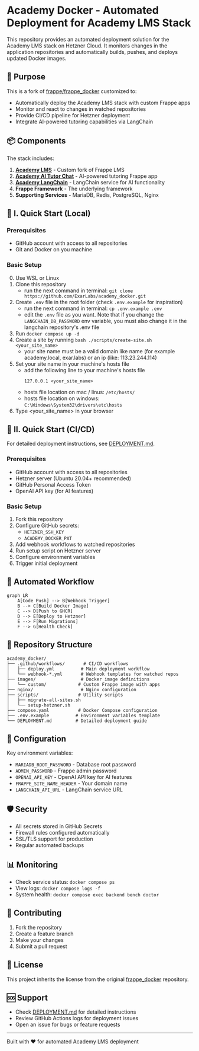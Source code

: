 # Academy Docker - Automated Deployment for Academy LMS Stack

This repository provides an automated deployment solution for the Academy LMS stack on Hetzner Cloud. It monitors changes in the application repositories and automatically builds, pushes, and deploys updated Docker images.

## 🎯 Purpose

This is a fork of [frappe/frappe_docker](https://github.com/frappe/frappe_docker) customized to:
- Automatically deploy the Academy LMS stack with custom Frappe apps
- Monitor and react to changes in watched repositories
- Provide CI/CD pipeline for Hetzner deployment
- Integrate AI-powered tutoring capabilities via LangChain

## 📦 Components

The stack includes:

1. **[Academy LMS](https://github.com/ExarLabs/academy-lms)** - Custom fork of Frappe LMS
2. **[Academy AI Tutor Chat](https://github.com/ExarLabs/academy-ai-tutor-chat)** - AI-powered tutoring Frappe app
3. **[Academy LangChain](https://github.com/ExarLabs/academy-LangChain)** - LangChain service for AI functionality
4. **Frappe Framework** - The underlying framework
5. **Supporting Services** - MariaDB, Redis, PostgreSQL, Nginx

## 🚀 I. Quick Start (Local)

### Prerequisites

- GitHub account with access to all repositories
- Git and Docker on you machine

### Basic Setup

0. Use WSL or Linux 
1. Clone this repository 
    - run the next command in terminal: `git clone https://github.com/ExarLabs/academy_docker.git`
2. Create `.env` file in the root folder (check `.env.example` for inspiration)
    - run the next command in terminal: `cp .env.example .env`
    - edit the `.env` file as you want. Note that if you change the `LANGCHAIN_DB_PASSWORD` env variable, you must also change it in the langchain repository's .env file 
3. Run `docker compose up -d`
4. Create a site by running `bash ./scripts/create-site.sh <your_site_name>`
    - your site name must be a valid domain like name (for example academy.local, exar.labs) or an ip (like: 113.23.244.114)
5. Set your site name in your machine's hosts file
    - add the following line to your machine's hosts file
        ```
        127.0.0.1 <your_site_name>
        ```
    - hosts file location on mac / linus: `/etc/hosts/`
    - hosts file location on windows:  `C:\Windows\System32\drivers\etc\hosts`
 6. Type <your_site_name> in your browser


## 🚀 II. Quick Start (CI/CD)

For detailed deployment instructions, see [DEPLOYMENT.md](DEPLOYMENT.md).

### Prerequisites

- GitHub account with access to all repositories
- Hetzner server (Ubuntu 20.04+ recommended)
- GitHub Personal Access Token
- OpenAI API key (for AI features)

### Basic Setup

1. Fork this repository
2. Configure GitHub secrets:
   - `HETZNER_SSH_KEY`
   - `ACADEMY_DOCKER_PAT`
3. Add webhook workflows to watched repositories
4. Run setup script on Hetzner server
5. Configure environment variables
6. Trigger initial deployment

## 🔄 Automated Workflow

```mermaid
graph LR
    A[Code Push] --> B[Webhook Trigger]
    B --> C[Build Docker Image]
    C --> D[Push to GHCR]
    D --> E[Deploy to Hetzner]
    E --> F[Run Migrations]
    F --> G[Health Check]
```

## 📁 Repository Structure

```
academy_docker/
├── .github/workflows/       # CI/CD workflows
│   ├── deploy.yml          # Main deployment workflow
│   └── webhook-*.yml       # Webhook templates for watched repos
├── images/                 # Docker image definitions
│   └── custom/            # Custom Frappe image with apps
├── nginx/                  # Nginx configuration
├── scripts/               # Utility scripts
│   ├── migrate-all-sites.sh
│   └── setup-hetzner.sh
├── compose.yaml           # Docker Compose configuration
├── .env.example          # Environment variables template
└── DEPLOYMENT.md         # Detailed deployment guide
```

## 🔧 Configuration

Key environment variables:

- `MARIADB_ROOT_PASSWORD` - Database root password
- `ADMIN_PASSWORD` - Frappe admin password
- `OPENAI_API_KEY` - OpenAI API key for AI features
- `FRAPPE_SITE_NAME_HEADER` - Your domain name
- `LANGCHAIN_API_URL` - LangChain service URL

## 🛡️ Security

- All secrets stored in GitHub Secrets
- Firewall rules configured automatically
- SSL/TLS support for production
- Regular automated backups

## 📊 Monitoring

- Check service status: `docker compose ps`
- View logs: `docker compose logs -f`
- System health: `docker compose exec backend bench doctor`

## 🤝 Contributing

1. Fork the repository
2. Create a feature branch
3. Make your changes
4. Submit a pull request

## 📝 License

This project inherits the license from the original [frappe_docker](https://github.com/frappe/frappe_docker) repository.

## 🆘 Support

- Check [DEPLOYMENT.md](DEPLOYMENT.md) for detailed instructions
- Review GitHub Actions logs for deployment issues
- Open an issue for bugs or feature requests

---

Built with ❤️ for automated Academy LMS deployment
